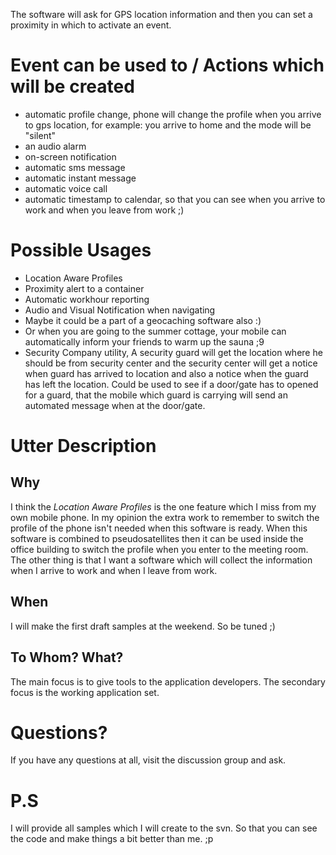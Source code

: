 The software will ask for GPS location information and then you can set a proximity in which to activate an event.

# Event can be used to / Actions which will be created #
  * automatic profile change, phone will change the profile when you arrive to gps location, for example: you arrive to home and the mode will be "silent"
  * an audio alarm
  * on-screen notification
  * automatic sms message
  * automatic instant message
  * automatic voice call
  * automatic timestamp to calendar, so that you can see when you arrive to work and when you leave from work ;)

# Possible Usages #
  * Location Aware Profiles
  * Proximity alert to a container
  * Automatic workhour reporting
  * Audio and Visual Notification when navigating
  * Maybe it could be a part of a geocaching software also :)
  * Or when you are going to the summer cottage, your mobile can automatically inform your friends to warm up the sauna ;9
  * Security Company utility, A security guard will get the location where he should be from security center and the security center will get a notice when guard has arrived to location and also a notice when the guard has left the location. Could be used to see if a door/gate has to opened for a guard, that the mobile which guard is carrying will send an automated message when at the door/gate.

# Utter Description #
## Why ##
I think the _Location Aware Profiles_ is the one feature which I miss from my own mobile phone. In my opinion the extra work to remember to switch the profile of the phone isn't needed when this software is ready. When this software is combined to pseudosatellites then it can be used inside the office building to switch the profile when you enter to the meeting room. The other thing is that I want a software which will collect the information when I arrive to work and when I leave from work.

## When ##
I will make the first draft samples at the weekend. So be tuned ;)

## To Whom? What? ##
The main focus is to give tools to the application developers. The secondary focus is the working application set.

# Questions? #
If you have any questions at all, visit the discussion group and ask.

# P.S #
I will provide all samples which I will create to the svn. So that you can see the code and make things a bit better than me. ;p